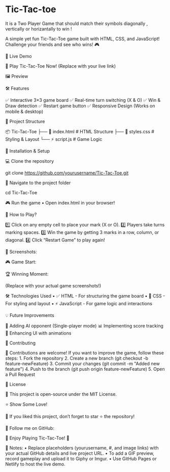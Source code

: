 # Tic-Tac-toe
It is a Two Player Game that should match their symbols diagonally , vertically or horizantally to win !

A simple yet fun Tic-Tac-Toe game built with HTML, CSS, and JavaScript!
Challenge your friends and see who wins! 🎮

📌 Live Demo

🚀 Play Tic-Tac-Toe Now! (Replace with your live link)

🖼️ Preview


 

🛠️ Features

✅ Interactive 3×3 game board
✅ Real-time turn switching (X & O)
✅ Win & Draw detection
✅ Restart game button
✅ Responsive Design (Works on mobile & desktop)

📂 Project Structure

📦 Tic-Tac-Toe
├── 📄 index.html    # HTML Structure
├── 🎨 styles.css    # Styling & Layout
└── ⚡ script.js      # Game Logic

🚀 Installation & Setup

💻 Clone the repository

git clone https://github.com/yourusername/Tic-Tac-Toe.git

📂 Navigate to the project folder

cd Tic-Tac-Toe

🎮 Run the game
	•	Open index.html in your browser!

🎯 How to Play?

1️⃣ Click on any empty cell to place your mark (X or O).
2️⃣ Players take turns marking spaces.
3️⃣ Win the game by getting 3 marks in a row, column, or diagonal.
4️⃣ Click “Restart Game” to play again!

📸 Screenshots:

🎮 Game Start:


🏆 Winning Moment:

(Replace with your actual game screenshots!)

🛠️ Technologies Used
	•	✅ HTML - For structuring the game board
	•	🎨 CSS - For styling and layout
	•	⚡ JavaScript - For game logic and interactions

💡 Future Improvements

🚀 Adding AI opponent (Single-player mode)
📊 Implementing score tracking
🎨 Enhancing UI with animations

🤝 Contributing

💙 Contributions are welcome! If you want to improve the game, follow these steps:
	1.	Fork the repository
	2.	Create a new branch (git checkout -b feature-newFeature)
	3.	Commit your changes (git commit -m "Added new feature")
	4.	Push to the branch (git push origin feature-newFeature)
	5.	Open a Pull Request

📜 License

📖 This project is open-source under the MIT License.

⭐ Show Some Love!

💖 If you liked this project, don’t forget to star ⭐ the repository!

🔗 Follow me on GitHub: 

🚀 Enjoy Playing Tic-Tac-Toe! 🎉

📌 Notes:
	•	Replace placeholders (yourusername, #, and image links) with your actual GitHub details and live project URL.
	•	To add a GIF preview, record gameplay and upload it to Giphy or Imgur.
	•	Use GitHub Pages or Netlify to host the live demo.
